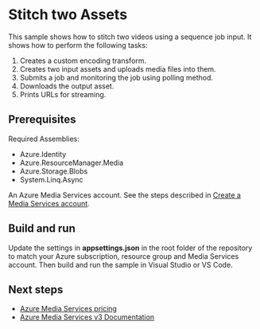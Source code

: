 # Stitch two Assets

This sample shows how to stitch two videos using a sequence job input. It shows how to perform the following tasks:

1. Creates a custom encoding transform.
1. Creates two input assets and uploads media files into them.
1. Submits a job and monitoring the job using polling method.
1. Downloads the output asset.
1. Prints URLs for streaming.

## Prerequisites

Required Assemblies:

* Azure.Identity
* Azure.ResourceManager.Media
* Azure.Storage.Blobs
* System.Linq.Async

An Azure Media Services account. See the steps described in [Create a Media Services account](https://learn.microsoft.com/azure/media-services/latest/account-create-how-to).

## Build and run

Update the settings in **appsettings.json** in the root folder of the repository to match your Azure subscription, resource group and Media Services account.
Then build and run the sample in Visual Studio or VS Code.

## Next steps

* [Azure Media Services pricing](https://azure.microsoft.com/pricing/details/media-services/)
* [Azure Media Services v3 Documentation](https://learn.microsoft.com/azure/media-services/latest/)
